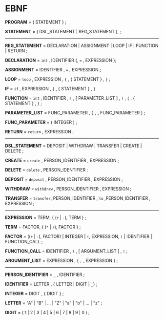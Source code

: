 # EBNF

**PROGRAM** = { STATEMENT } ;

**STATEMENT** = ( DSL_STATEMENT | REG_STATEMENT ), `;`

------------------------------

**REG_STATEMENT** = DECLARATION | ASSIGNMENT | LOOP | IF | FUNCTION | RETURN ;

**DECLARATION** = `int` , IDENTIFIER {, `=` , EXPRESSION };

**ASSIGNMENT** = IDENTIFIER , `=` , EXPRESSION ;

**LOOP** = `loop` , EXPRESSION , `{` , { STATEMENT } , `}` ;

**IF** = `if` , EXPRESSION , `{` , { STATEMENT } , `}`

**FUNCTION** = `int` , IDENTIFIER , `(` , [ PARAMETER_LIST ] , `)` , `{` , { STATEMENT } , `}` ;

**PARAMETER_LIST** = FUNC_PARAMETER , { `,` ,   FUNC_PARAMETER } ;

**FUNC_PARAMETER** =  ( INTEGER ) ;

**RETURN** = `return` , EXPRESSION ;

------------------------------

**DSL_STATEMENT** = DEPOSIT | WITHDRAW | TRANSFER | CREATE | DELETE ;

**CREATE** = `create` , PERSON_IDENTIFIER , EXPRESSION ;

**DELETE** = `delete` , PERSON_IDENTIFIER ;

**DEPOSIT** = `deposit` , PERSON_IDENTIFIER , EXPRESSION ;

**WITHDRAW** = `withdraw` , PERSON_IDENTIFIER , EXPRESSION ;

**TRANSFER** = `transfer`, PERSON_IDENTIFIER , `to` ,PERSON_IDENTIFIER , EXPRESSION ;

------------------------------

**EXPRESSION** = TERM, { (`+` | `-`), TERM } ;

**TERM** = FACTOR, { (`*` | `/`), FACTOR } ;

**FACTOR** = ((`+` | `-`), FACTOR) | INTEGER | `(`, EXPRESSION, `)` | IDENTIFIER | FUNCTION_CALL ;

**FUNCTION_CALL** = IDENTIFIER , `(` , [ ARGUMENT_LIST ] , `)` ;

**ARGUMENT_LIST** = EXPRESSION , { `,` , EXPRESSION } ;

------------------------------

**PERSON_IDENTIFIER** = `_` , IDENTIFIER ;

**IDENTIFIER** = LETTER , { LETTER | DIGIT | `_`} ;

**INTEGER** = DIGIT , { DIGIT } ;

**LETTER** = "A" | "B" | ... | "Z" | "a" | "b" | ... | "z" ;

**DIGIT** = ( 1 | 2 | 3 | 4 | 5 | 6 | 7 | 8 | 9 | 0 ) ;